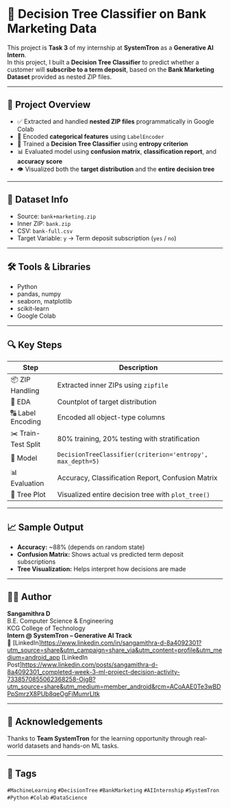 # 🌳 Decision Tree Classifier on Bank Marketing Data

This project is **Task 3** of my internship at **SystemTron** as a **Generative AI Intern**.  
In this project, I built a **Decision Tree Classifier** to predict whether a customer will **subscribe to a term deposit**, based on the **Bank Marketing Dataset** provided as nested ZIP files.

---

## 📂 Project Overview

- ✅ Extracted and handled **nested ZIP files** programmatically in Google Colab  
- 🧼 Encoded **categorical features** using `LabelEncoder`  
- 🌳 Trained a **Decision Tree Classifier** using **entropy criterion**  
- 📊 Evaluated model using **confusion matrix**, **classification report**, and **accuracy score**  
- 👁️ Visualized both the **target distribution** and the **entire decision tree**

---

## 📁 Dataset Info

- Source: `bank+marketing.zip`  
- Inner ZIP: `bank.zip`  
- CSV: `bank-full.csv`  
- Target Variable: `y` → Term deposit subscription (`yes` / `no`)

---

## 🛠️ Tools & Libraries

- Python
- pandas, numpy
- seaborn, matplotlib
- scikit-learn
- Google Colab

---

## 🔍 Key Steps

| Step | Description |
|------|-------------|
| 📦 ZIP Handling | Extracted inner ZIPs using `zipfile` |
| 🧪 EDA | Countplot of target distribution |
| 🔠 Label Encoding | Encoded all object-type columns |
| ✂️ Train-Test Split | 80% training, 20% testing with stratification |
| 🧠 Model | `DecisionTreeClassifier(criterion='entropy', max_depth=5)` |
| 📊 Evaluation | Accuracy, Classification Report, Confusion Matrix |
| 🌳 Tree Plot | Visualized entire decision tree with `plot_tree()` |

---

## 📈 Sample Output

- **Accuracy:** ~88% (depends on random state)
- **Confusion Matrix:** Shows actual vs predicted term deposit subscriptions
- **Tree Visualization:** Helps interpret how decisions are made

---

## 👩‍💻 Author

**Sangamithra D**  
B.E. Computer Science & Engineering  
KCG College of Technology  
**Intern @ SystemTron – Generative AI Track**  
🔗 [LinkedIn]https://www.linkedin.com/in/sangamithra-d-8a4092301?utm_source=share&utm_campaign=share_via&utm_content=profile&utm_medium=android_app
[LinkedIn Post]https://www.linkedin.com/posts/sangamithra-d-8a4092301_completed-week-3-ml-project-decision-activity-7338570855062368258-OjgB?utm_source=share&utm_medium=member_android&rcm=ACoAAE0Te3wBDPpSmrzX8PUb8qeOgFjMumrLltk

---


## 🙏 Acknowledgements

Thanks to **Team SystemTron** for the learning opportunity through real-world datasets and hands-on ML tasks.

---

## 🔖 Tags

`#MachineLearning` `#DecisionTree` `#BankMarketing` `#AIInternship` `#SystemTron` `#Python` `#Colab` `#DataScience`
